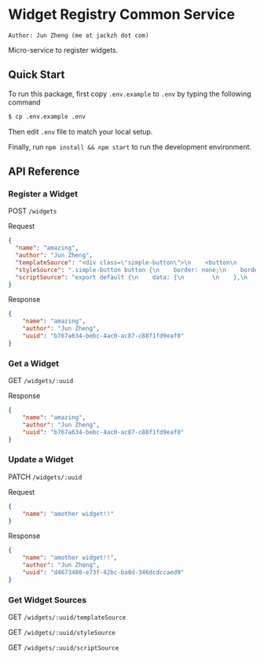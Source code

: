 
# Widget Registry Common Service

```
Author: Jun Zheng (me at jackzh dot com)
```

Micro-service to register widgets.

## Quick Start

To run this package, first copy `.env.example` to `.env` by typing the following command

```bash
$ cp .env.example .env
```

Then edit `.env` file to match your local setup.

Finally, run `npm install && npm start` to run the development environment.

## API Reference

### Register a Widget

POST `/widgets`

Request

```json
{
  "name": "amazing",
  "author": "Jun Zheng",
  "templateSource": "<div class=\"simple-button\">\n    <button\n        v-on:click=\"onClick\"\n        v-on:mousedown=\"onMouseDown\"\n        v-on:mouseup=\"onMouseUp\"\n        v-on:mousemove=\"onMouseMove\"\n        v-bind:style=\"{ width: inputs.width + 'px', height: inputs.height + 'px' }\"\n    >\n        {{ inputs.text }}\n    </button>\n</div>",
  "styleSource": ".simple-button button {\n    border: none;\n    border-radius: 10px;\n    padding: 20px;\n    font-size: 16px;\n    outline: none;\n}",
  "scriptSource": "export default {\n    data: {\n        \n    },\n    inputs: {\n        width: 100,\n        height: 100,\n        text: \"Click Here!\"\n    },\n    outputs: {\n        numClicks: 0,\n        lastMouseDownTime: new Date(0).getTime(),\n        lastMouseUpTime: new Date(0).getTime(),\n        lastHoverLocation: {x: 0, y: 0},\n    },\n    methods: {\n        onClick: function() {\n            this.outputs.numClicks += 1;\n        },\n        onMouseDown: function() {\n            this.outputs.lastMouseDownTime = new Date().getTime();\n        },\n        onMouseUp: function() {\n            this.outputs.lastMouseUpTime = new Date().getTime();\n        },\n        onMouseMove: function(e) {\n            this.outputs.lastHoverLocation = {\n                x: e.clientX,\n                y: e.clientY,\n            }\n        }\n    }\n}"
}
```

Response

```json
{
    "name": "amazing",
    "author": "Jun Zheng",
    "uuid": "b767a634-bebc-4ac0-ac87-c88f1fd9eaf0"
}
```

### Get a Widget

GET `/widgets/:uuid`

Response

```json
{
    "name": "amazing",
    "author": "Jun Zheng",
    "uuid": "b767a634-bebc-4ac0-ac87-c88f1fd9eaf0"
}
```

### Update a Widget

PATCH `/widgets/:uuid`

Request

```json
{
	"name": "amother widget!!"
}
```

Response

```json
{
    "name": "amother widget!!",
    "author": "Jun Zheng",
    "uuid": "d4673480-e73f-42bc-ba8d-346dcdccaed9"
}
```

### Get Widget Sources

GET `/widgets/:uuid/templateSource`

GET `/widgets/:uuid/styleSource`

GET `/widgets/:uuid/scriptSource`